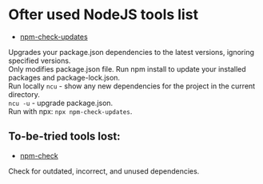 
# Ofter used NodeJS tools list

- [npm-check-updates](https://www.npmjs.com/package/npm-check-updates)

Upgrades your package.json dependencies to the latest versions, ignoring specified versions.  
Only modifies package.json file. Run npm install to update your installed packages and package-lock.json.  
Run locally `ncu` - show any new dependencies for the project in the current directory.  
`ncu -u` - upgrade package.json.  
Run with npx: `npx npm-check-updates`.


## To-be-tried tools lost:

- [npm-check](https://www.npmjs.com/package/npm-check)  

Check for outdated, incorrect, and unused dependencies.
